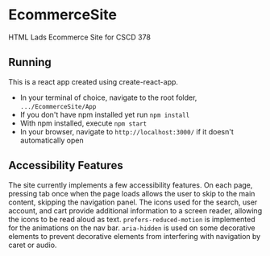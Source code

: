 # EcommerceSite
HTML Lads Ecommerce Site for CSCD 378

## Running

This is a react app created using create-react-app.

* In your terminal of choice, navigate to the root folder, `.../EcommerceSite/App`
* If you don't have npm installed yet run `npm install`
* With npm installed, execute `npm start`
* In your browser, navigate to `http://localhost:3000/` if it doesn't automatically open

## Accessibility Features

The site currently implements a few accessibility features. On each page, pressing tab once when the page loads allows the user to skip to the main  content, skipping the navigation panel. The icons used for the search, user account, and cart provide additional information to a screen reader, allowing the icons to be read aloud as text. `prefers-reduced-motion` is implemented for the animations on the nav bar. `aria-hidden` is used on some decorative elements to prevent decorative elements from interfering with navigation by caret or audio.